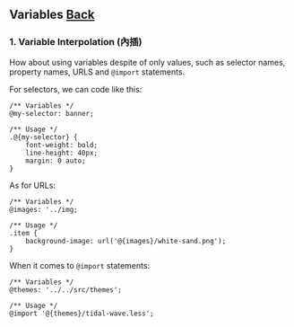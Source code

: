## Variables [Back](./../less.md)

### 1. Variable Interpolation (內插)

How about using variables despite of only values, such as selector names, property names, URLS and `@import` statements.

For selectors, we can code like this:

```less
/** Variables */
@my-selector: banner;

/** Usage */
.@{my-selector} {
    font-weight: bold;
    line-height: 40px;
    margin: 0 auto;
}
```

As for URLs:

```less
/** Variables */
@images: '../img;

/** Usage */
.item {
    background-image: url('@{images}/white-sand.png');
}
```

When it comes to `@import` statements:

```less
/** Variables */
@themes: '../../src/themes';

/** Usage */
@import '@{themes}/tidal-wave.less';
```
